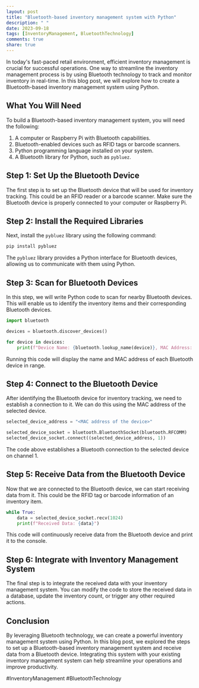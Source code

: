 ```yaml
---
layout: post
title: "Bluetooth-based inventory management system with Python"
description: " "
date: 2023-09-18
tags: [InventoryManagement, BluetoothTechnology]
comments: true
share: true
---
```


In today's fast-paced retail environment, efficient inventory management is crucial for successful operations. One way to streamline the inventory management process is by using Bluetooth technology to track and monitor inventory in real-time. In this blog post, we will explore how to create a Bluetooth-based inventory management system using Python.

## What You Will Need

To build a Bluetooth-based inventory management system, you will need the following:

1. A computer or Raspberry Pi with Bluetooth capabilities.
2. Bluetooth-enabled devices such as RFID tags or barcode scanners.
3. Python programming language installed on your system.
4. A Bluetooth library for Python, such as `pybluez`.

## Step 1: Set Up the Bluetooth Device

The first step is to set up the Bluetooth device that will be used for inventory tracking. This could be an RFID reader or a barcode scanner. Make sure the Bluetooth device is properly connected to your computer or Raspberry Pi.

## Step 2: Install the Required Libraries

Next, install the `pybluez` library using the following command:

```python
pip install pybluez
```

The `pybluez` library provides a Python interface for Bluetooth devices, allowing us to communicate with them using Python.

## Step 3: Scan for Bluetooth Devices

In this step, we will write Python code to scan for nearby Bluetooth devices. This will enable us to identify the inventory items and their corresponding Bluetooth devices.

```python
import bluetooth

devices = bluetooth.discover_devices()

for device in devices:
    print(f"Device Name: {bluetooth.lookup_name(device)}, MAC Address: {device}")
```

Running this code will display the name and MAC address of each Bluetooth device in range.

## Step 4: Connect to the Bluetooth Device

After identifying the Bluetooth device for inventory tracking, we need to establish a connection to it. We can do this using the MAC address of the selected device.

```python
selected_device_address = "<MAC address of the device>"

selected_device_socket = bluetooth.BluetoothSocket(bluetooth.RFCOMM)
selected_device_socket.connect((selected_device_address, 1))
```

The code above establishes a Bluetooth connection to the selected device on channel 1.

## Step 5: Receive Data from the Bluetooth Device

Now that we are connected to the Bluetooth device, we can start receiving data from it. This could be the RFID tag or barcode information of an inventory item.

```python
while True:
    data = selected_device_socket.recv(1024)
    print(f"Received Data: {data}")
```

This code will continuously receive data from the Bluetooth device and print it to the console.

## Step 6: Integrate with Inventory Management System

The final step is to integrate the received data with your inventory management system. You can modify the code to store the received data in a database, update the inventory count, or trigger any other required actions.

## Conclusion

By leveraging Bluetooth technology, we can create a powerful inventory management system using Python. In this blog post, we explored the steps to set up a Bluetooth-based inventory management system and receive data from a Bluetooth device. Integrating this system with your existing inventory management system can help streamline your operations and improve productivity.

#InventoryManagement #BluetoothTechnology